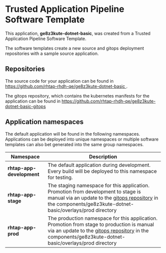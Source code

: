 # Trusted Application Pipeline Software Template

This application, **ge8z3kute-dotnet-basic**, was created from a Trusted Application Pipeline Software Template.

The software templates create a new source and gitops deployment repositories with a sample source application. 

## Repositories

The source code for your application can be found in [https://github.com/rhtap-rhdh-qe/ge8z3kute-dotnet-basic ](https://github.com/rhtap-rhdh-qe/ge8z3kute-dotnet-basic ).
 
The gitops repository, which contains the kubernetes manifests for the application can be found in 
[https://github.com/rhtap-rhdh-qe/ge8z3kute-dotnet-basic-gitops ](https://github.com/rhtap-rhdh-qe/ge8z3kute-dotnet-basic-gitops ) 

## Application namespaces 

The default application will be found in the following namespaces. Applications can be deployed into unique namespaces or multiple software templates can also bet generated into the same group namespaces.  

|  Namespace   |  Description   |  
| -------- | -------- |   
| **rhtap-app-development** | The default application during development. Every build will be deployed to this namespace for testing. | 
| **rhtap-app-stage** | The staging namespace for this application. Promotion from development to stage is manual via an update to the [gitops repository](https://github.com/rhtap-rhdh-qe/ge8z3kute-dotnet-basic-gitops ) in the components/ge8z3kute-dotnet-basic/overlays/prod directory |  
| **rhtap-app-prod** | The production namespace for this application. Promotion from stage to production is manual via an update to the [gitops repository](https://github.com/rhtap-rhdh-qe/ge8z3kute-dotnet-basic-gitops ) in the components/ge8z3kute-dotnet-basic/overlays/prod directory | 